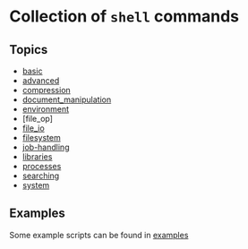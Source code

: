 # Collection of `shell` commands

## Topics

- [basic]
- [advanced]
- [compression]
- [document_manipulation]
- [environment]
- [file_op]
- [file_io]
- [filesystem]
- [job-handling]
- [libraries]
- [processes]
- [searching]
- [system]


## Examples

Some example scripts can be found in [examples]

[basic]: ./basic
[advanced]: ./advanced
[compression]: ./compression/ 
[document_manipulation]: ./document_manipulation/
[environment]: ./environment/
[examples]: ./examples/
[file_io]: ./file_io/
[filesystem]: ./filesystem/
[job-handling]: ./job-handling/
[libraries]: ./libraries/
[processes]: ./processes/
[searching]: ./searching/
[system]: ./system/
